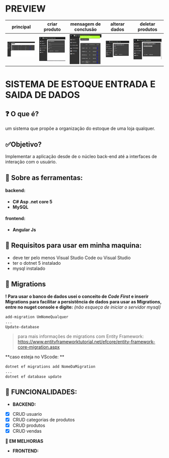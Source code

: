 # PREVIEW

|principal |criar produto  | mensagem de conclusão |alterar dados | deletar produtos|
|--|--|--|--|--|
| <img src = "./sources/01.png" width="300">| <img src = "./sources/02.png" width="300"> | <img src = "./sources/03.png" width="300"> | <img src = "./sources/04.png" width="300">|<img src = "./sources/05.png" width="300">|

# SISTEMA DE ESTOQUE ENTRADA E SAIDA DE DADOS
##  ❓ O que é?
um sistema que propõe a organização do estoque de uma loja qualquer.
##  ✅Objetivo?
Implementar a aplicação desde de o núcleo back-end até a interfaces de interação com o usuário.
##  🔨 Sobre as ferramentas:

 #### **backend**:
 - **C# Asp .net core 5**
 - **MySQL**
 #### frontend:
 - **Angular Js**

## 📜 Requisitos para usar em minha maquina:
* deve ter pelo menos Visual Studio Code ou Visual Studio
* ter o dotnet 5 instalado
* mysql instalado
##  🔱 Migrations
**! Para usar o banco de dados usei o conceito de *Code First* e inserir Migrations para facilitar a persistência de dados**
**para usar as Migrations, entre no nuget console e digite:**
*(não esqueça de iniciar o servidor mysql)*

    add-migration UmNomeQualquer
    ...
    Update-database
 

> para mais informações de migrations com Entity Framework:
> https://www.entityframeworktutorial.net/efcore/entity-framework-core-migration.aspx

**caso esteja no VScode:  **
    
    dotnet ef migrations add NomeDaMigration
    ...
    dotnet ef database update
    
## 🧮 FUNCIONALIDADES:
* **BACKEND:**
 * [x] CRUD usuario
 * [X] CRUD categorias de produtos 
 * [x] CRUD produtos
 * [X] CRUD vendas 

**🛑 EM MELHORIAS**

* **FRONTEND:**

